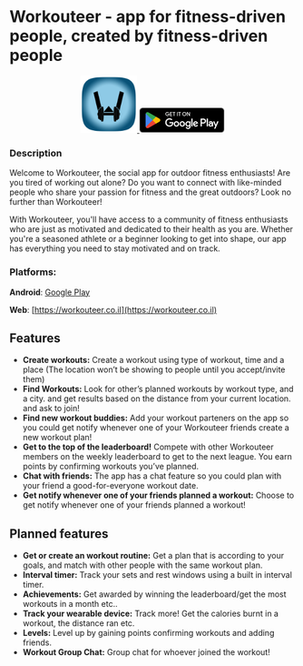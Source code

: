 # Workouteer - app for fitness-driven people, created by fitness-driven people

<p justify="center" align="center">
    <a href="https://workouteer.co.il" target="_blank" rel="noopener noreferrer">
  <img src="/assets/app-icon.png" width="100" title="Workouteer website">
  </a>
    <a href="https://play.google.com/store/apps/details?id=com.charlap.workouteer" target="_blank" rel="noopener noreferrer">
  <img src="/assets/google-play-badge.png" width="150" title="Google play link">
  </a>
</p>

### Description

Welcome to Workouteer, the social app for outdoor fitness enthusiasts! Are you tired of working out alone? Do you want to connect with like-minded people who share your passion for fitness and the great outdoors? Look no further than Workouteer!

With Workouteer, you'll have access to a community of fitness enthusiasts who are just as motivated and dedicated to their health as you are. Whether you're a seasoned athlete or a beginner looking to get into shape, our app has everything you need to stay motivated and on track.

### **Platforms:**

**Android**: [Google Play](https://play.google.com/store/apps/details?id=com.charlap.workouteer)

**Web**: [https://workouteer.co.il](https://workouteer.co.il)

## Features

- **Create workouts:** Create a workout using type of workout, time and a place (The location won’t be showing to people until you accept/invite them)
- **Find Workouts:** Look for other’s planned workouts by workout type, and a city. and get results based on the distance from your current location. and ask to join!
- **Find new workout buddies:** Add your workout parteners on the app so you could get notify whenever one of your Workouteer friends create a new workout plan!
- **Get to the top of the leaderboard!** Compete with other Workouteer members on the weekly leaderboard to get to the next league. You earn points by confirming workouts you’ve planned.
- **Chat with friends:** The app has a chat feature so you could plan with your friend a good-for-everyone workout date.
- **Get notify whenever one of your friends planned a workout:** Choose to get notify whenever one of your friends planned a workout!

## Planned features

- **Get or create an workout routine:** Get a plan that is according to your goals, and match with other people with the same workout plan.
- **Interval timer:** Track your sets and rest windows using a built in interval timer.
- **Achievements:** Get awarded by winning the leaderboard/get the most workouts in a month etc..
- **Track your wearable device:** Track more! Get the calories burnt in a workout, the distance ran etc.
- **Levels:** Level up by gaining points confirming workouts and adding friends.
- **Workout Group Chat:** Group chat for whoever joined the workout!
